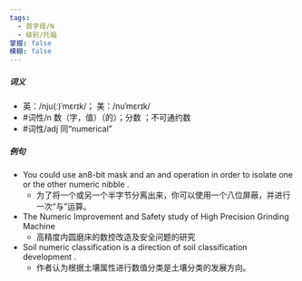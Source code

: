 ```yaml
---
tags:
  - 首字母/N
  - 级别/托福
掌握: false
模糊: false
---
```

##### 词义
- 英：/nju(ː)ˈmɛrɪk/； 美：/nuˈmɛrɪk/
- #词性/n  数（字，值）（的）；分数 ；不可通约数
- #词性/adj  同“numerical”
##### 例句
- You could use an8-bit mask and an and operation in order to isolate one or the other numeric nibble .
	- 为了将一个或另一个半字节分离出来，你可以使用一个八位屏蔽，并进行一次“与”运算。
- The Numeric Improvement and Safety study of High Precision Grinding Machine
	- 高精度内圆磨床的数控改造及安全问题的研究
- Soil numeric classification is a direction of soil classification development .
	- 作者认为根据土壤属性进行数值分类是土壤分类的发展方向。
